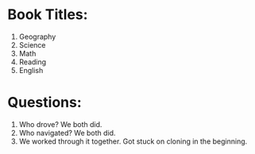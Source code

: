 # Book Titles:
1. Geography
2. Science
3. Math
4. Reading
5. English

# Questions:
1. Who drove? We both did.
2. Who navigated? We both did.
3. We worked through it together. Got stuck on cloning in the beginning.
